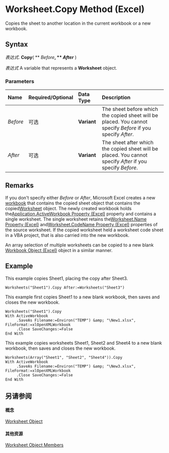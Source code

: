 
# Worksheet.Copy Method (Excel)

Copies the sheet to another location in the current workbook or a new workbook.


## Syntax

 _表达式_. **Copy**( ** _Before_**, ** _After_** )

 _表达式_ A variable that represents a **Worksheet** object.


### Parameters



|**Name**|**Required/Optional**|**Data Type**|**Description**|
|:-----|:-----|:-----|:-----|
| _Before_|可选|**Variant**|The sheet before which the copied sheet will be placed. You cannot specify  _Before_ if you specify _After_.|
| _After_|可选|**Variant**|The sheet after which the copied sheet will be placed. You cannot specify  _After_ if you specify _Before_.|

## Remarks

If you don't specify either  _Before_ or _After_, Microsoft Excel creates a new [workbook](8c00aa60-c974-eed3-0812-3c9625eb0d4c.md) that contains the copied sheet object that contains the copied[Worksheet](182b705e-854a-81cc-a4b0-59b942de55ae.md) object. The newly created workbook holds the[Application.ActiveWorkbook Property (Excel)](637a2a30-f80c-08cd-e5c2-84716d0fff01.md) property and contains a single worksheet. The single worksheet retains the[Worksheet.Name Property (Excel)](3d000cdf-5e81-8701-ca7f-bdcce006363b.md) and[Worksheet.CodeName Property (Excel)](a734c6d7-3287-3639-6efe-60d270343a44.md) properties of the source worksheet. If the copied worksheet held a worksheet code sheet in a VBA project, that is also carried into the new workbook.

An array selection of multiple worksheets can be copied to a new blank [Workbook Object (Excel)](8c00aa60-c974-eed3-0812-3c9625eb0d4c.md) object in a similar manner.


## Example

This example copies Sheet1, placing the copy after Sheet3.


```
Worksheets("Sheet1").Copy After:=Worksheets("Sheet3")
```

This example first copies Sheet1 to a new blank workbook, then saves and closes the new workbook.




```
Worksheets("Sheet1").Copy
With ActiveWorkbook 
     .SaveAs Filename:=Environ("TEMP") &amp; "\New1.xlsx", FileFormat:=xlOpenXMLWorkbook
     .Close SaveChanges:=False
End With

```

This example copies worksheets Sheet1, Sheet2 and Sheet4 to a new blank workbook, then saves and closes the new workbook.




```
Worksheets(Array("Sheet1", "Sheet2", "Sheet4")).Copy
With ActiveWorkbook
     .SaveAs Filename:=Environ("TEMP") &amp; "\New3.xlsx", FileFormat:=xlOpenXMLWorkbook 
     .Close SaveChanges:=False 
End With 

```


## 另请参阅


#### 概念


[Worksheet Object](182b705e-854a-81cc-a4b0-59b942de55ae.md)
#### 其他资源


[Worksheet Object Members](http://msdn.microsoft.com/library/f8c1afea-1a1c-f5e4-37e3-52c434c8c157%28Office.15%29.aspx)
